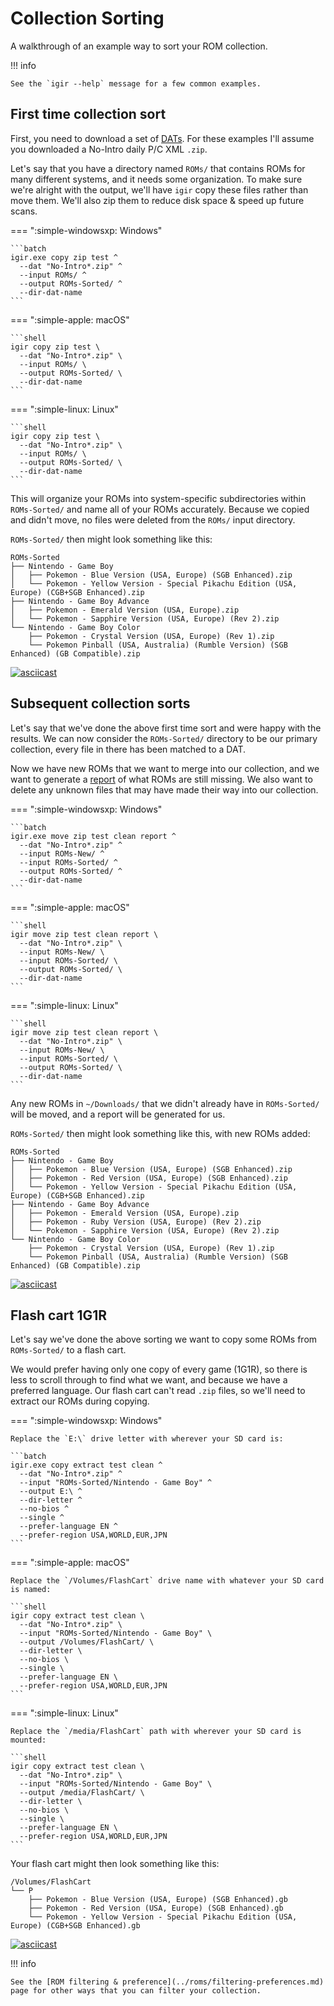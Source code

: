 # Collection Sorting

A walkthrough of an example way to sort your ROM collection.

!!! info

    See the `igir --help` message for a few common examples.

## First time collection sort

First, you need to download a set of [DATs](../input/dats.md). For these examples I'll assume you downloaded a No-Intro daily P/C XML `.zip`.

Let's say that you have a directory named `ROMs/` that contains ROMs for many different systems, and it needs some organization. To make sure we're alright with the output, we'll have `igir` copy these files rather than move them. We'll also zip them to reduce disk space & speed up future scans.

=== ":simple-windowsxp: Windows"

    ```batch
    igir.exe copy zip test ^
      --dat "No-Intro*.zip" ^
      --input ROMs/ ^
      --output ROMs-Sorted/ ^
      --dir-dat-name
    ```

=== ":simple-apple: macOS"

    ```shell
    igir copy zip test \
      --dat "No-Intro*.zip" \
      --input ROMs/ \
      --output ROMs-Sorted/ \
      --dir-dat-name
    ```

=== ":simple-linux: Linux"

    ```shell
    igir copy zip test \
      --dat "No-Intro*.zip" \
      --input ROMs/ \
      --output ROMs-Sorted/ \
      --dir-dat-name
    ```

This will organize your ROMs into system-specific subdirectories within `ROMs-Sorted/` and name all of your ROMs accurately. Because we copied and didn't move, no files were deleted from the `ROMs/` input directory.

`ROMs-Sorted/` then might look something like this:

```text
ROMs-Sorted
├── Nintendo - Game Boy
│   ├── Pokemon - Blue Version (USA, Europe) (SGB Enhanced).zip
│   └── Pokemon - Yellow Version - Special Pikachu Edition (USA, Europe) (CGB+SGB Enhanced).zip
├── Nintendo - Game Boy Advance
│   ├── Pokemon - Emerald Version (USA, Europe).zip
│   └── Pokemon - Sapphire Version (USA, Europe) (Rev 2).zip
└── Nintendo - Game Boy Color
    ├── Pokemon - Crystal Version (USA, Europe) (Rev 1).zip
    └── Pokemon Pinball (USA, Australia) (Rumble Version) (SGB Enhanced) (GB Compatible).zip
```

[![asciicast](https://asciinema.org/a/rOWJwgbbODaXuQeQY4B6uWc4i.svg)](https://asciinema.org/a/rOWJwgbbODaXuQeQY4B6uWc4i)

## Subsequent collection sorts

Let's say that we've done the above first time sort and were happy with the results. We can now consider the `ROMs-Sorted/` directory to be our primary collection, every file in there has been matched to a DAT.

Now we have new ROMs that we want to merge into our collection, and we want to generate a [report](../output/reporting.md) of what ROMs are still missing. We also want to delete any unknown files that may have made their way into our collection.

=== ":simple-windowsxp: Windows"

    ```batch
    igir.exe move zip test clean report ^
      --dat "No-Intro*.zip" ^
      --input ROMs-New/ ^
      --input ROMs-Sorted/ ^
      --output ROMs-Sorted/ ^
      --dir-dat-name
    ```

=== ":simple-apple: macOS"

    ```shell
    igir move zip test clean report \
      --dat "No-Intro*.zip" \
      --input ROMs-New/ \
      --input ROMs-Sorted/ \
      --output ROMs-Sorted/ \
      --dir-dat-name
    ```

=== ":simple-linux: Linux"

    ```shell
    igir move zip test clean report \
      --dat "No-Intro*.zip" \
      --input ROMs-New/ \
      --input ROMs-Sorted/ \
      --output ROMs-Sorted/ \
      --dir-dat-name
    ```

Any new ROMs in `~/Downloads/` that we didn't already have in `ROMs-Sorted/` will be moved, and a report will be generated for us.

`ROMs-Sorted/` then might look something like this, with new ROMs added:

```text
ROMs-Sorted
├── Nintendo - Game Boy
│   ├── Pokemon - Blue Version (USA, Europe) (SGB Enhanced).zip
│   ├── Pokemon - Red Version (USA, Europe) (SGB Enhanced).zip
│   └── Pokemon - Yellow Version - Special Pikachu Edition (USA, Europe) (CGB+SGB Enhanced).zip
├── Nintendo - Game Boy Advance
│   ├── Pokemon - Emerald Version (USA, Europe).zip
│   ├── Pokemon - Ruby Version (USA, Europe) (Rev 2).zip
│   └── Pokemon - Sapphire Version (USA, Europe) (Rev 2).zip
└── Nintendo - Game Boy Color
    ├── Pokemon - Crystal Version (USA, Europe) (Rev 1).zip
    └── Pokemon Pinball (USA, Australia) (Rumble Version) (SGB Enhanced) (GB Compatible).zip
```

[![asciicast](https://asciinema.org/a/PWAfBcvCikzJ7wObLcdFGtZbI.svg)](https://asciinema.org/a/PWAfBcvCikzJ7wObLcdFGtZbI)

## Flash cart 1G1R

Let's say we've done the above sorting we want to copy some ROMs from `ROMs-Sorted/` to a flash cart.

We would prefer having only one copy of every game (1G1R), so there is less to scroll through to find what we want, and because we have a preferred language. Our flash cart can't read `.zip` files, so we'll need to extract our ROMs during copying.

=== ":simple-windowsxp: Windows"

    Replace the `E:\` drive letter with wherever your SD card is:

    ```batch
    igir.exe copy extract test clean ^
      --dat "No-Intro*.zip" ^
      --input "ROMs-Sorted/Nintendo - Game Boy" ^
      --output E:\ ^
      --dir-letter ^
      --no-bios ^
      --single ^
      --prefer-language EN ^
      --prefer-region USA,WORLD,EUR,JPN
    ```

=== ":simple-apple: macOS"

    Replace the `/Volumes/FlashCart` drive name with whatever your SD card is named:

    ```shell
    igir copy extract test clean \
      --dat "No-Intro*.zip" \
      --input "ROMs-Sorted/Nintendo - Game Boy" \
      --output /Volumes/FlashCart/ \
      --dir-letter \
      --no-bios \
      --single \
      --prefer-language EN \
      --prefer-region USA,WORLD,EUR,JPN
    ```

=== ":simple-linux: Linux"

    Replace the `/media/FlashCart` path with wherever your SD card is mounted:

    ```shell
    igir copy extract test clean \
      --dat "No-Intro*.zip" \
      --input "ROMs-Sorted/Nintendo - Game Boy" \
      --output /media/FlashCart/ \
      --dir-letter \
      --no-bios \
      --single \
      --prefer-language EN \
      --prefer-region USA,WORLD,EUR,JPN
    ```

Your flash cart might then look something like this:

```text
/Volumes/FlashCart
└── P
    ├── Pokemon - Blue Version (USA, Europe) (SGB Enhanced).gb
    ├── Pokemon - Red Version (USA, Europe) (SGB Enhanced).gb
    └── Pokemon - Yellow Version - Special Pikachu Edition (USA, Europe) (CGB+SGB Enhanced).gb
```

[![asciicast](https://asciinema.org/a/K8ROFbX8c4NJfUue3lwbe7d8V.svg)](https://asciinema.org/a/K8ROFbX8c4NJfUue3lwbe7d8V)

!!! info

    See the [ROM filtering & preference](../roms/filtering-preferences.md) page for other ways that you can filter your collection.
